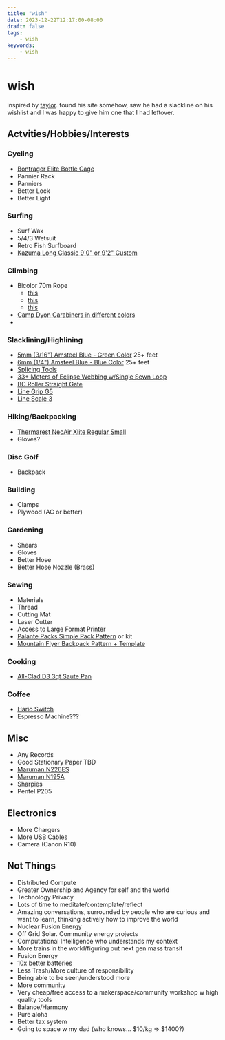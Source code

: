 ```yaml
---
title: "wish"
date: 2023-12-22T12:17:00-08:00
draft: false
tags:
    - wish 
keywords:
    - wish 
---
```


# wish

inspired by [taylor](https://taylor.town/wish). found his site somehow, saw he had a slackline on his wishlist and I was happy to give him one that I had leftover.

## Actvities/Hobbies/Interests

### Cycling

* [Bontrager Elite Bottle Cage](https://www.rei.com/product/152998/bontrager-elite-water-bottle-cage)
* Pannier Rack
* Panniers
* Better Lock
* Better Light

### Surfing

* Surf Wax
* 5/4/3 Wetsuit
* Retro Fish Surfboard
* [Kazuma Long Classic 9'0" or 9'2" Custom](https://www.kazumasurfboards.com/long-classic.html)

### Climbing

* Bicolor 70m Rope 
    * [this](https://hownot2.store/products/tommy-caldwell-eco-dry-colortec-9-3mm)
    * [this](https://www.rei.com/product/167806/mammut-crag-duodess-95mm-x-70m-dry-rope) 
    * [this](https://www.rei.com/product/191965/black-diamond-bi-pattern-96-mm-dry-rope) 
* [Camp Dyon Carabiners in different colors](https://hownot2.store/products/dyon?_pos=1&_psq=dyon&_ss=e&_v=1.0)
* 

### Slacklining/Highlining

* [5mm (3/16") Amsteel Blue - Green Color](https://dutchwaregear.com/product/3-16-amsteel-blue/) 25+ feet 
* [6mm (1/4") Amsteel Blue - Blue Color](https://dutchwaregear.com/product/1-4-amsteel-blue/) 25+ feet
* [Splicing Tools]()
* [33+ Meters of Eclipse Webbing w/Single Sewn Loop](https://raed-slacklines.com/eclipse-lightweight-polyester-webbing)
* [BC Roller Straight Gate](https://www.balancecommunity.com/collections/bc-roller/products/bc-roller?variant=40047161573434)
* [Line Grip G5](https://www.linegrip.com/shop/linegrip-g5-blue/)
* [Line Scale 3](https://hownot2.store/products/linescale-3)

### Hiking/Backpacking

* [Thermarest NeoAir Xlite Regular Small](https://www.amazon.com/Therm-Rest-Ultralight-Backpacking-Sleeping/dp/B0BKLVP1FX)
* Gloves?

### Disc Golf

* Backpack

### Building

* Clamps
* Plywood (AC or better) 

### Gardening

* Shears
* Gloves
* Better Hose
* Better Hose Nozzle (Brass)

### Sewing

* Materials
* Thread
* Cutting Mat
* Laser Cutter
* Access to Large Format Printer
* [Palante Packs Simple Pack Pattern](https://palantepacks.com/products/simple-pack-kit) or kit
* [Mountain Flyer Backpack Pattern + Template](https://ripstopbytheroll.com/products/mountain-flyer-ul-backpack-template-34-l)

### Cooking

* [All-Clad D3 3qt Saute Pan](https://www.amazon.com/All-Clad-Stainless-Tri-Ply-Dishwasher-3-Quart/dp/B004T6J5XY/)

### Coffee

* [Hario Switch](https://www.amazon.com/Dripper-servings-coffee-extract-dripper/dp/B07NS2SV3W)
* Espresso Machine???

## Misc

* Any Records
* Good Stationary Paper TBD
* [Maruman N226ES](https://www.jetpens.com/Maruman-Spiral-Note-Basic-Notebook-B5-Plain-80-Sheets/pd/20906)
* [Maruman N195A](https://www.jetpens.com/Maruman-Mnemosyne-N195A-Notebook-A5-Lined/pd/4585)
* Sharpies
* Pentel P205


## Electronics

* More Chargers
* More USB Cables
* Camera (Canon R10)


## Not Things

* Distributed Compute
* Greater Ownership and Agency for self and the world
* Technology Privacy
* Lots of time to meditate/contemplate/reflect
* Amazing conversations, surrounded by people who are curious and want to learn, thinking actively how to improve the world
* Nuclear Fusion Energy
* Off Grid Solar. Community energy projects
* Computational Intelligence who understands my context
* More trains in the world/figuring out next gen mass transit
* Fusion Energy
* 10x better batteries
* Less Trash/More culture of responsibility
* Being able to be seen/understood more
* More community
* Very cheap/free access to a makerspace/community workshop w high quality tools
* Balance/Harmony
* Pure aloha
* Better tax system
* Going to space w my dad (who knows... $10/kg => $1400?)